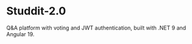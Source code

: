 # Studdit-2.0
Q&amp;A platform with voting and JWT authentication, built with .NET 9 and Angular 19.

